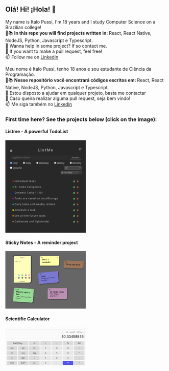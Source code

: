 

## Olá! Hi! ¡Hola! 👋
My name is Italo Pussi, I'm 18 years and I study Computer Science on a Brazilian college!<br/>
🌱📚 <strong> In this repo you will find projects written in: </strong>React, React Native, NodeJS, Python, Javascript e Typescript.<br/>
👯 Wanna help in some project? If so contact me.<br/>
🤔 If you want to make a pull request, feel free!<br/>
📫 Follow me on <a href="https://www.linkedin.com/in/italopussi/">Linkedin</a>
<br /> 

Meu nome é Italo Pussi, tenho 18 anos e sou estudante de Ciência da Programação.<br/>
🌱📚 <strong> Nesse repositório você encontrará códigos escritos em: </strong>React, React Native, NodeJS, Python, Javascript e Typescript.<br/>
👯 Estou disposto a ajudar em qualquer projeto, basta me contactar<br/>
🤔 Caso queira realizar alguma pull request, seja bem vindo!<br/>
📫 Me siga também no <a href="https://www.linkedin.com/in/italopussi/">Linkedin</a>

### First time here? See the projects below (click on the image):

#### Listme - A powerful TodoList
<a href="https://github.com/ItaloPussi/simpleProjectsJS/tree/master/listMe" target="_blank"> <img src="https://github.com/ItaloPussi/ItaloPussi/blob/master/img/listme.png?raw=true" width="50%" /> </a>
<br />

#### Sticky Notes - A reminder project
<a href="https://github.com/ItaloPussi/simpleProjectsJS/tree/master/stickyNotes" target="_blank"> <img src="https://github.com/ItaloPussi/ItaloPussi/blob/master/img/sticky.png?raw=true" width="50%" /> </a>
<br />

#### Scientific Calculator
<a href="https://github.com/ItaloPussi/simpleProjectsJS/tree/master/scientificCalculator" target="_blank"> <img src="https://github.com/ItaloPussi/ItaloPussi/blob/master/img/calculator.png?raw=true" width="50%" /> </a>
<br />



